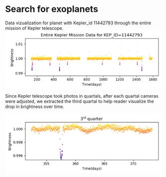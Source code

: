 # Search for exoplanets

Data vizualization for planet with Kepler_id 11442793 through the entire mission of Kepler telescope. 
![](img/full11442793.png?raw=true)

Since Kepler telescope took photos in quartals, after each quartal cameras were adjusted, we extracted the third quartal to help reader visualize the drop in brightness over time.
 
![](img/3q11442793.png?raw=true)


